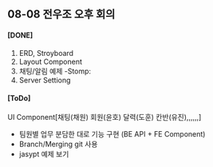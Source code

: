 ## 08-08 전우조 오후 회의
#### [DONE]
1. ERD, Stroyboard
2. Layout Component
3. 채팅/알림 예제 -Stomp:
4. Server Settiong

#### [ToDo]

UI Component[채팅(채원) 회원(윤호) 달력(도훈) 칸반(유진),,,,,,]
- 팀원별 업무 분담한 대로 기능 구현 (BE API + FE Component)
- Branch/Merging git 사용
- jasypt 예제 보기
